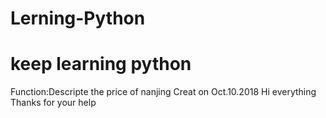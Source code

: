 # Lerning-Python
# keep learning python
Function:Descripte the price of nanjing
Creat on Oct.10.2018
Hi everything 
Thanks for your help
